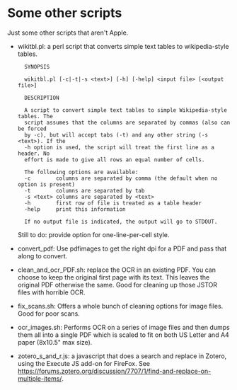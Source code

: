 # Some other scripts

Just some other scripts that aren't Apple.

- wikitbl.pl: a perl script that converts simple text tables to wikipedia-style tables.

        SYNOPSIS
        
        wikitbl.pl [-c|-t|-s <text>] [-h] [-help] <input file> [<output file>]
        
        DESCRIPTION

        A script to convert simple text tables to simple Wikipedia-style tables. The
        script assumes that the columns are separated by commas (also can be forced
        by -c), but will accept tabs (-t) and any other string (-s <text>). If the
        -h option is used, the script will treat the first line as a header. No
        effort is made to give all rows an equal number of cells.
        
        The following options are available:
        -c        columns are separated by comma (the default when no option is present)
        -t        columns are separated by tab
        -s <text> columns are separated by <text>
        -h        first row of file is treated as a table header
        -help     print this information
                
        If no output file is indicated, the output will go to STDOUT.
        
    Still to do: provide option for one-line-per-cell style.

- convert_pdf: Use pdfimages to get the right dpi for a PDF and pass that along to convert.

- clean_and_ocr_PDF.sh: replace the OCR in an existing PDF. You can choose to keep the original first page with its text. This leaves the original PDF otherwise the same. Good for cleaning up those JSTOR files with horrible OCR.

- fix_scans.sh: Offers a whole bunch of cleaning options for image files. Good for poor scans.

- ocr_images.sh: Performs OCR on a series of image files and then dumps them all into a single PDF which is scaled to fit on both US Letter and A4 paper (8x10.5" max size).

- zotero_s_and_r.js: a javascript that does a search and replace in Zotero, using the Execute JS add-on for FireFox. See <https://forums.zotero.org/discussion/7707/1/find-and-replace-on-multiple-items/>.
